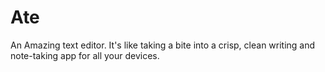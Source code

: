 # Ate
An Amazing text editor. It's like taking a bite into a crisp, clean writing and note-taking app for all your devices.
